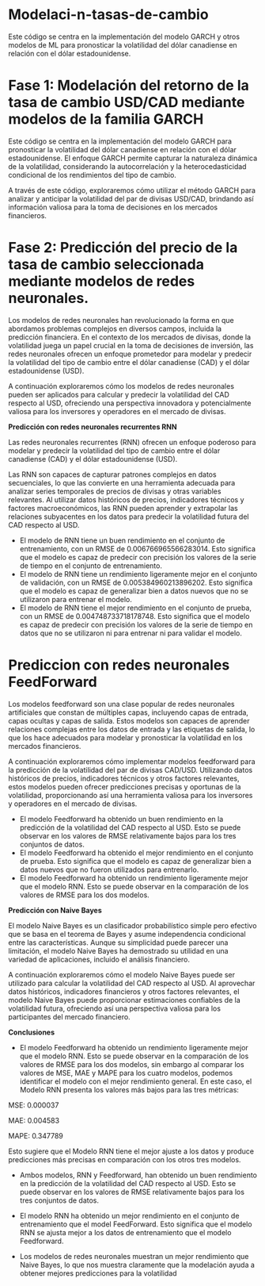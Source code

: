 # Modelaci-n-tasas-de-cambio
Este código se centra en la implementación del modelo GARCH y otros modelos de ML para pronosticar la volatilidad del dólar canadiense en relación con el dólar estadounidense.

# **Fase 1: Modelación del retorno de la tasa de cambio USD/CAD mediante modelos de la familia GARCH**

Este código se centra en la implementación del modelo GARCH para pronosticar la volatilidad del dólar canadiense en relación con el dólar estadounidense. El enfoque GARCH permite capturar la naturaleza dinámica de la volatilidad, considerando la autocorrelación y la heterocedasticidad condicional de los rendimientos del tipo de cambio.

A través de este código, exploraremos cómo utilizar el método GARCH para analizar y anticipar la volatilidad del par de divisas USD/CAD, brindando así información valiosa para la toma de decisiones en los mercados financieros.

# **Fase 2: Predicción del precio de la tasa de cambio seleccionada mediante modelos de redes neuronales.**

Los modelos de redes neuronales han revolucionado la forma en que abordamos problemas complejos en diversos campos, incluida la predicción financiera. En el contexto de los mercados de divisas, donde la volatilidad juega un papel crucial en la toma de decisiones de inversión, las redes neuronales ofrecen un enfoque prometedor para modelar y predecir la volatilidad del tipo de cambio entre el dólar canadiense (CAD) y el dólar estadounidense (USD).

A continuación exploraremos cómo los modelos de redes neuronales pueden ser aplicados para calcular y predecir la volatilidad del CAD respecto al USD, ofreciendo una perspectiva innovadora y potencialmente valiosa para los inversores y operadores en el mercado de divisas.

**Predicción con redes neuronales recurrentes RNN**

Las redes neuronales recurrentes (RNN) ofrecen un enfoque poderoso para modelar y predecir la volatilidad del tipo de cambio entre el dólar canadiense (CAD) y el dólar estadounidense (USD).

Las RNN son capaces de capturar patrones complejos en datos secuenciales, lo que las convierte en una herramienta adecuada para analizar series temporales de precios de divisas y otras variables relevantes. Al utilizar datos históricos de precios, indicadores técnicos y factores macroeconómicos, las RNN pueden aprender y extrapolar las relaciones subyacentes en los datos para predecir la volatilidad futura del CAD respecto al USD.

*   El modelo de RNN tiene un buen rendimiento en el conjunto de entrenamiento, con un RMSE de 0.006766965566283014. Esto significa que el modelo es capaz de predecir con precisión los valores de la serie de tiempo en el conjunto de entrenamiento.
*   El modelo de RNN tiene un rendimiento ligeramente mejor en el conjunto de validación, con un RMSE de 0.005384960213896202. Esto significa que el modelo es capaz de generalizar bien a datos nuevos que no se utilizaron para entrenar el modelo.
*   El modelo de RNN tiene el mejor rendimiento en el conjunto de prueba, con un RMSE de 0.004748733718178748. Esto significa que el modelo es capaz de predecir con precisión los valores de la serie de tiempo en datos que no se utilizaron ni para entrenar ni para validar el modelo.

# **Prediccion con redes neuronales FeedForward**

Los modelos feedforward son una clase popular de redes neuronales artificiales que constan de múltiples capas, incluyendo capas de entrada, capas ocultas y capas de salida. Estos modelos son capaces de aprender relaciones complejas entre los datos de entrada y las etiquetas de salida, lo que los hace adecuados para modelar y pronosticar la volatilidad en los mercados financieros.

A continuación exploraremos cómo implementar modelos feedforward para la predicción de la volatilidad del par de divisas CAD/USD. Utilizando datos históricos de precios, indicadores técnicos y otros factores relevantes, estos modelos pueden ofrecer predicciones precisas y oportunas de la volatilidad, proporcionando así una herramienta valiosa para los inversores y operadores en el mercado de divisas.

*   El modelo Feedforward ha obtenido un buen rendimiento en la predicción de la volatilidad del CAD respecto al USD. Esto se puede observar en los valores de RMSE relativamente bajos para los tres conjuntos de datos.
*   El modelo Feedforward ha obtenido el mejor rendimiento en el conjunto de prueba. Esto significa que el modelo es capaz de generalizar bien a datos nuevos que no fueron utilizados para entrenarlo.
*   El modelo Feedforward ha obtenido un rendimiento ligeramente mejor que el modelo RNN. Esto se puede observar en la comparación de los valores de RMSE para los dos modelos.

**Predicción con Naive Bayes**

El modelo Naive Bayes es un clasificador probabilístico simple pero efectivo que se basa en el teorema de Bayes y asume independencia condicional entre las características. Aunque su simplicidad puede parecer una limitación, el modelo Naive Bayes ha demostrado su utilidad en una variedad de aplicaciones, incluido el análisis financiero.

A continuación exploraremos cómo el modelo Naive Bayes puede ser utilizado para calcular la volatilidad del CAD respecto al USD. Al aprovechar datos históricos, indicadores financieros y otros factores relevantes, el modelo Naive Bayes puede proporcionar estimaciones confiables de la volatilidad futura, ofreciendo así una perspectiva valiosa para los participantes del mercado financiero.

**Conclusiones**

*   El modelo Feedforward ha obtenido un rendimiento ligeramente mejor que el modelo RNN. Esto se puede observar en la comparación de los valores de RMSE para los dos modelos, sin embargo al comparar los valores de MSE, MAE y MAPE para los cuatro modelos, podemos identificar el modelo con el mejor rendimiento general. En este caso, el Modelo RNN presenta los valores más bajos para las tres métricas:

MSE: 0.000037

MAE: 0.004583

MAPE: 0.347789

Esto sugiere que el Modelo RNN tiene el mejor ajuste a los datos y produce predicciones más precisas en comparación con los otros tres modelos.

*   Ambos modelos, RNN y Feedforward, han obtenido un buen rendimiento en la predicción de la volatilidad del CAD respecto al USD. Esto se puede observar en los valores de RMSE relativamente bajos para los tres conjuntos de datos.

*   El modelo RNN ha obtenido un mejor rendimiento en el conjunto de entrenamiento que el model FeedForward. Esto significa que el modelo RNN se ajusta mejor a los datos de entrenamiento que el modelo Feedforward.

*   Los modelos de redes neuronales muestran un mejor rendimiento que Naive Bayes, lo que nos muestra claramente que la modelación ayuda a obtener mejores predicciones para la volatilidad
